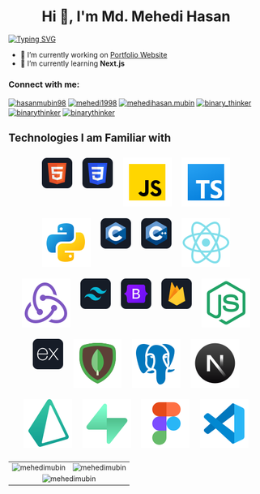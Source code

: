 <h1 align="center">Hi 👋, I'm Md. Mehedi Hasan</h1>
<a href="https://git.io/typing-svg"><img src="https://readme-typing-svg.demolab.com?font=Fira+Code&pause=1000&vCenter=true&random=false&width=435&lines=A+Full-Stack+Web+Developer;Turning+ideas+into+digital+reality" alt="Typing SVG" /></a>

-  🔭 I’m currently working on [Portfolio Website](https://github.com/MehediMubin/portfolio-website)
-  🌱 I’m currently learning **Next.js**

<h3 align="left">Connect with me:</h3>
<p align="left">
<a href="https://twitter.com/hasanmubin98" target="blank"><img align="center" src="https://raw.githubusercontent.com/rahuldkjain/github-profile-readme-generator/master/src/images/icons/Social/twitter.svg" alt="hasanmubin98" height="30" width="40" /></a>
<a href="https://linkedin.com/in/mehedi1998" target="blank"><img align="center" src="https://raw.githubusercontent.com/rahuldkjain/github-profile-readme-generator/master/src/images/icons/Social/linked-in-alt.svg" alt="mehedi1998" height="30" width="40" /></a>
<a href="https://fb.com/mehedihasan.mubin" target="blank"><img align="center" src="https://raw.githubusercontent.com/rahuldkjain/github-profile-readme-generator/master/src/images/icons/Social/facebook.svg" alt="mehedihasan.mubin" height="30" width="40" /></a>
<a href="https://www.codechef.com/users/binary_thinker" target="blank"><img align="center" src="https://cdn.jsdelivr.net/npm/simple-icons@3.1.0/icons/codechef.svg" alt="binary_thinker" height="30" width="40" /></a>
<a href="https://codeforces.com/profile/binarythinker" target="blank"><img align="center" src="https://raw.githubusercontent.com/rahuldkjain/github-profile-readme-generator/master/src/images/icons/Social/codeforces.svg" alt="binarythinker" height="30" width="40" /></a>
<a href="https://www.leetcode.com/binarythinker" target="blank"><img align="center" src="https://raw.githubusercontent.com/rahuldkjain/github-profile-readme-generator/master/src/images/icons/Social/leet-code.svg" alt="binarythinker" height="30" width="40" /></a>
</p>

<h2>Technologies I am Familiar with</h2>

<div style="display: flex; flex-wrap: wrap; justify-content: center;">
  <div style="margin: 10px;"><img src="images/icons/HTML.png" alt="HTML Logo"></div>
  <div style="margin: 10px;"><img src="images/icons/css.png" alt="CSS Logo"></div>
  <div style="margin: 10px;"><img src="images/icons/Javascript.34326cf0.svg" alt="JavaScript Logo"></div>
  <div style="margin: 10px;"><img src="images/icons/Ts.7bed7ff0.svg" alt="TypeScript Logo"></div>
  <div style="margin: 10px;"><img src="images/icons/python.9ee999c6.svg" alt="Python Logo"></div>
  <div style="margin: 10px;"><img src="images/icons/c.png" alt="C Logo"></div>
  <div style="margin: 10px;"><img src="images/icons/cpp.png" alt="C++ Logo"></div>
  <div style="margin: 10px;"><img src="images/icons/react.ec726271.svg" alt="React Logo"></div>
  <div style="margin: 10px;"><img src="images/icons/redux.71ccc46d.svg" alt="Redux Logo"></div>
  <div style="margin: 10px;"><img src="images/icons/tailwind.png" alt="Tailwind Logo"></div>
  <div style="margin: 10px;"><img src="images/icons/Bootsrap.png" alt="Bootstrap Logo"></div>
  <div style="margin: 10px;"><img src="images/icons/firebase.png" alt="Firebase Logo"></div>
  <div style="margin: 10px;"><img src="images/icons/nodejs.26176163.svg" alt="Nodejs Logo"></div>
  <div style="margin: 10px;"><img src="images/icons/express.png" alt="Express Logo"></div>
  <div style="margin: 10px;"><img src="images/icons/mongodb.7d4f7146.svg" alt="MongoDB Logo"></div>
  <div style="margin: 10px;"><img src="images/icons/postgres.d0c62796.svg" alt="Postgres Logo"></div>
  <div style="margin: 10px;"><img src="images/icons/nextjs.f7d35cbb.svg" alt="Next.js Logo"></div>
  <div style="margin: 10px;"><img src="images/icons/prisma.850e9dae.svg" alt="Prisma Logo"></div>
  <div style="margin: 10px;"><img src="images/icons/supabse.6b62032f.svg" alt="Supabase Logo"></div>
  <div style="margin: 10px;"><img src="images/icons/figma.5d7330fe.svg" alt="Figma Logo"></div>
  <div style="margin: 10px;"><img src="images/icons/vscode.13c00b41.svg" alt="VS Code Logo"></div>
</div>

<table>
  <tr>
    <td><img src="https://github-readme-stats.vercel.app/api/top-langs?username=mehedimubin&show_icons=true&locale=en&layout=compact" alt="mehedimubin" /></td>
    <td><img src="https://github-readme-stats.vercel.app/api?username=mehedimubin&show_icons=true&locale=en" alt="mehedimubin" /></td>
  </tr>
  <tr>
    <td colspan="2" style="text-align: center;"><img src="https://github-readme-streak-stats.herokuapp.com/?user=mehedimubin&" alt="mehedimubin" /></td>
  </tr>
</table>
